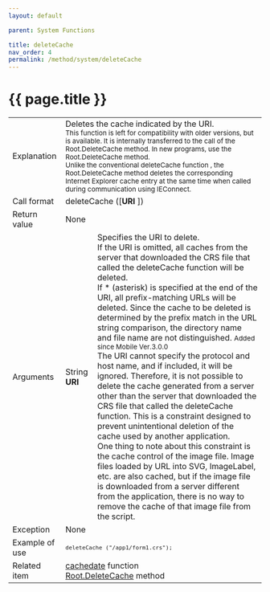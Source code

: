 ```yaml
---
layout: default

parent: System Functions

title: deleteCache
nav_order: 4
permalink: /method/system/deleteCache
---
```




# {{ page.title }}

<table>
  <tr>
    <td>Explanation</td>
    <td colspan="2">Deletes the cache indicated by the URI. <br> <small>This function is left for compatibility with older versions, but is available. It is internally transferred to the call of the Root.DeleteCache method. In new programs, use the Root.DeleteCache method. <br> Unlike the conventional deleteCache function , the Root.DeleteCache method deletes the corresponding Internet Explorer cache entry at the same time when called during communication using IEConnect. </small>  </td>
  </tr>
  <tr>
    <td>Call format</td>
    <td colspan="2">deleteCache ([<b>URI</b> ])</td>
  </tr>
  <tr>
    <td>Return value</td>
    <td colspan="2">None</td>
  </tr>  
  <tr>
    <td>Arguments</td>
    <td>String <b>URI</b></td>
    <td>Specifies the URI to delete. <br> If the URI is omitted, all caches from the server that downloaded the CRS file that called the deleteCache function will be deleted. <br> If * (asterisk) is specified at the end of the URI, all prefix-matching URLs will be deleted. Since the cache to be deleted is determined by the prefix match in the URL string comparison, the directory name and file name are not distinguished. <small> Added since Mobile Ver.3.0.0 </small> <br> The URI cannot specify the protocol and host name, and if included, it will be ignored. Therefore, it is not possible to delete the cache generated from a server other than the server that downloaded the CRS file that called the deleteCache function. This is a constraint designed to prevent unintentional deletion of the cache used by another application. <br> One thing to note about this constraint is the cache control of the image file. Image files loaded by URL into SVG, ImageLabel, etc. are also cached, but if the image file is downloaded from a server different from the application, there is no way to remove the cache of that image file from the script.</td>
  </tr>
  <tr>
    <td>Exception</td>
    <td colspan="2">None</td>
  </tr>
  <tr>
    <td>Example of use</td>
    <td colspan="2"><code><pre>deleteCache ("/app1/form1.crs");</pre></code></td>
  </tr>
  <tr>
    <td>Related item</td>
    <td colspan="2"><a href="/method/statistical/cachedate">cachedate</a> function <br> <a href="/method/statistical/Root.DeleteCache">Root.DeleteCache</a> method</td>
  </tr>
</table>





